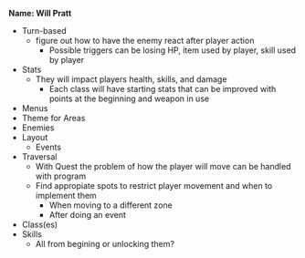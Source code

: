 **Name: Will Pratt** 

* Turn-based
  * figure out how to have the enemy react after player action
    * Possible triggers can be losing HP, item used by player, skill used by player
* Stats
  * They will impact players health, skills, and damage 
    * Each class will have starting stats that can be improved with points at 
      the beginning and weapon in use
* Menus
* Theme for Areas
* Enemies
* Layout
  *  Events
* Traversal
  *  With Quest the problem of how the player will move can be handled with program
  *  Find appropiate spots to restrict player movement and when to implement them
     *  When moving to a different zone
     *  After doing an event  
* Class(es)
* Skills
  * All from begining or unlocking them?
